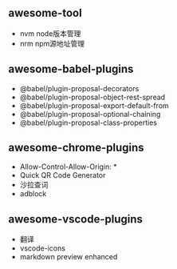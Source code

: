 ## awesome-tool
* nvm node版本管理
* nrm npm源地址管理

## awesome-babel-plugins

* @babel/plugin-proposal-decorators
* @babel/plugin-proposal-object-rest-spread
* @babel/plugin-proposal-export-default-from
* @babel/plugin-proposal-optional-chaining
* @babel/plugin-proposal-class-properties

## awesome-chrome-plugins
* Allow-Control-Allow-Origin: *
* Quick QR Code Generator
* 沙拉查词
* adblock

## awesome-vscode-plugins
* 翻译
* vscode-icons
* markdown preview enhanced
